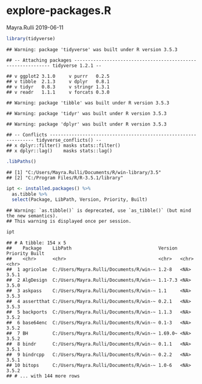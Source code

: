 explore-packages.R
================
Mayra.Rulli
2019-06-11

``` r
library(tidyverse)
```

    ## Warning: package 'tidyverse' was built under R version 3.5.3

    ## -- Attaching packages ------------------------------------------------------------- tidyverse 1.2.1 --

    ## v ggplot2 3.1.0     v purrr   0.2.5
    ## v tibble  2.1.3     v dplyr   0.8.1
    ## v tidyr   0.8.3     v stringr 1.3.1
    ## v readr   1.1.1     v forcats 0.3.0

    ## Warning: package 'tibble' was built under R version 3.5.3

    ## Warning: package 'tidyr' was built under R version 3.5.3

    ## Warning: package 'dplyr' was built under R version 3.5.3

    ## -- Conflicts ---------------------------------------------------------------- tidyverse_conflicts() --
    ## x dplyr::filter() masks stats::filter()
    ## x dplyr::lag()    masks stats::lag()

``` r
.libPaths()
```

    ## [1] "C:/Users/Mayra.Rulli/Documents/R/win-library/3.5"
    ## [2] "C:/Program Files/R/R-3.5.1/library"

``` r
ipt <- installed.packages() %>%
  as.tibble %>%
  select(Package, LibPath, Version, Priority, Built)
```

    ## Warning: `as.tibble()` is deprecated, use `as_tibble()` (but mind the new semantics).
    ## This warning is displayed once per session.

``` r
ipt
```

    ## # A tibble: 154 x 5
    ##    Package    LibPath                                Version Priority Built
    ##    <chr>      <chr>                                  <chr>   <chr>    <chr>
    ##  1 agricolae  C:/Users/Mayra.Rulli/Documents/R/win-~ 1.2-8   <NA>     3.5.1
    ##  2 AlgDesign  C:/Users/Mayra.Rulli/Documents/R/win-~ 1.1-7.3 <NA>     3.5.0
    ##  3 askpass    C:/Users/Mayra.Rulli/Documents/R/win-~ 1.1     <NA>     3.5.3
    ##  4 assertthat C:/Users/Mayra.Rulli/Documents/R/win-~ 0.2.1   <NA>     3.5.3
    ##  5 backports  C:/Users/Mayra.Rulli/Documents/R/win-~ 1.1.3   <NA>     3.5.2
    ##  6 base64enc  C:/Users/Mayra.Rulli/Documents/R/win-~ 0.1-3   <NA>     3.5.2
    ##  7 BH         C:/Users/Mayra.Rulli/Documents/R/win-~ 1.69.0~ <NA>     3.5.2
    ##  8 bindr      C:/Users/Mayra.Rulli/Documents/R/win-~ 0.1.1   <NA>     3.5.1
    ##  9 bindrcpp   C:/Users/Mayra.Rulli/Documents/R/win-~ 0.2.2   <NA>     3.5.1
    ## 10 bitops     C:/Users/Mayra.Rulli/Documents/R/win-~ 1.0-6   <NA>     3.5.2
    ## # ... with 144 more rows
